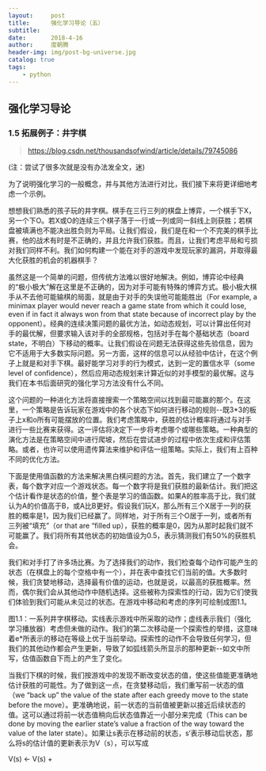 ```yaml
---
layout:     post
title:      强化学习导论（五）
subtitle:   
date:       2018-4-16
author:     度朝腾
header-img: img/post-bg-universe.jpg
catalog: true
tags:
    - python
---
```


## 强化学习导论

### 1.5 拓展例子：井字棋

> https://blog.csdn.net/thousandsofwind/article/details/79745086

(注：尝试了很多次就是没有办法发全文，迷)

为了说明强化学习的一般概念，并与其他方法进行对比，我们接下来将更详细地考虑一个示例。   

​     想想我们熟悉的孩子玩的井字棋。棋手在三行三列的棋盘上博弈，一个棋手下X，另一个下O。若X或O的连续三个棋子落于一行或一列或同一斜线上则获胜；若棋盘被填满也不能决出胜负则为平局。让我们假设，我们是在和一个不完美的棋手比赛，他的战术有时是不正确的，并且允许我们获胜。而且，让我们考虑平局和亏损对我们同样不利。我们如何构建一个能在对手的游戏中发现玩家的漏洞，并取得最大化获胜的机会的机器棋手？

​    虽然这是一个简单的问题，但传统方法难以很好地解决。例如，博弈论中经典的“极小极大”解在这里是不正确的，因为对手可能有特殊的博弈方式。极小极大棋手从不去他可能输棋的局面，就是由于对手的失误他可能能胜出（For example, a minimax player would never reach a game state from which it could lose, even if in fact it always won from that state because of incorrect play by the opponent）。经典的连续决策问题的最优方法，如动态规划，可以计算出任何对手的最优解，但要求输入该对手的全部规格，包括对手在每个基础状态（board state，不明白）下移动的概率。让我们假设在问题无法获得这些先验信息，因为它不适用于大多数实际问题。另一方面，这样的信息可以从经验中估计，在这个例子上就是和对手下棋。最好能学习对手的行为模式，达到一定的置信水平（some level of confidence），然后应用动态规划来计算近似的对手模型的最优解。这与我们在本书后面研究的强化学习方法没有什么不同。

​    这个问题的一种进化方法将直接搜索一个策略空间以找到最可能赢的那个。在这里，一个策略是告诉玩家在游戏中的各个状态下如何进行移动的规则--既3*3的板子上x和o所有可能摆放的位置。我们考虑策略中，获胜的估计概率将通过与对手进行一些比赛来获得。这一评估将决定下一步将考虑哪个或哪些策略。一种典型的演化方法是在策略空间中进行爬坡，然后在尝试进步的过程中依次生成和评估策略。或者，也许可以使用遗传算法来维护和评估一组策略。实际上，我们有上百种不同的优化方法。

​    下面是使用值函数的方法来解决黑白棋问题的方法。首先，我们建立了一个数字表，每个数字对应一个游戏状态。每一个数字将是我们获胜的最新估计。我们把这个估计看作是状态的价值，整个表是学习的值函数。如果A的胜率高于比，我们就认为A的价值高于B，或A比B更好。假设我们玩X，那么所有三个X居于一列的获胜的概率是1，因为我们已经赢了。同样地，对于所有三个O居于一列，或者所有三列被“填充”（or that are “filled up），获胜的概率是0，因为从那时起我们就不可能赢了。我们将所有其他状态的初始值设为0.5，表示猜测我们有50%的获胜机会。

​    我们和对手打了许多场比赛。为了选择我们的动作，我们检查每个动作可能产生的状态（在棋盘上的每个空格中有一个），并在表中查找它们当前的值。大多数时候，我们贪婪地移动，选择最有价值的运动，也就是说，以最高的获胜概率。然而，偶尔我们会从其他动作中随机选择。这些被称为探索性的行动，因为它们使我们体验到我们可能从未见过的状态。在游戏中移动和考虑的序列可绘制成图1.1。

图1.1：一系列井字棋移动。实线表示游戏中所采取的动作；虚线表示我们（强化学习播放器）考虑但未做的动作。我们的第二次移动是一个探索性的举措，这意味着e*所表示的移动在等级上优于当前举动。探索性的动作不会导致任何学习，但我们的其他动作都会产生更新，导致了如弧线箭头所显示的那种更新--如文中所写，估值函数自下而上的产生了变化。

​    当我们下棋的时候，我们按游戏中的发现不断改变状态的值，使这些值能更准确地估计获胜的可能性。为了做到这一点，在贪婪移动后，我们重写前一状态的值（we “back up” the value of the state after each greedy move to the state before the move）。更准确地说，前一状态的当前值被更新以接近后续状态的值。这可以通过将前一状态值稍向后状态值靠近一小部分来完成（This can be done by moving the earlier state’s value a fraction of the way toward the value of the later state）。如果让s表示在移动前的状态，s‘表示移动后状态，那么将s的估计值的更新表示为V（s），可以写成

V(s) ← V(s) +